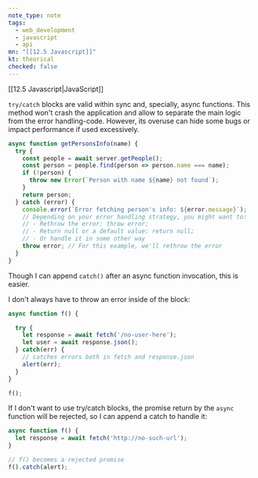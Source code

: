 ```yaml
---
note_type: note
tags:
  - web_development
  - javascript
  - api
mn: "[[12.5 Javascript]]"
kt: theorical
checked: false
---
```

[[12.5 Javascript|JavaScript]]

`try/catch` blocks are valid within sync and, specially, async functions. This method won't crash the application and allow to separate the main logic from the error handling-code. However, its overuse can hide some bugs or impact performance if used excessively.

```js
async function getPersonsInfo(name) {
  try {
    const people = await server.getPeople();
    const person = people.find(person => person.name === name);
    if (!person) {
      throw new Error(`Person with name ${name} not found`);
    }
    return person;
  } catch (error) {
    console.error(`Error fetching person's info: ${error.message}`);
    // Depending on your error handling strategy, you might want to:
    // - Rethrow the error: throw error;
    // - Return null or a default value: return null;
    // - Or handle it in some other way
    throw error; // For this example, we'll rethrow the error
  }
}
```

Though I can append `catch()` after an async function invocation, this is easier. 

I don't always have to throw an error inside of the block:

```js
async function f() {

  try {
    let response = await fetch('/no-user-here');
    let user = await response.json();
  } catch(err) {
    // catches errors both in fetch and response.json
    alert(err);
  }
}

f();
```

If I don't want to use try/catch blocks, the promise return by the `async` function will be rejected, so I can append a catch to handle it:

```js
async function f() {
  let response = await fetch('http://no-such-url');
}

// f() becomes a rejected promise
f().catch(alert); 
```